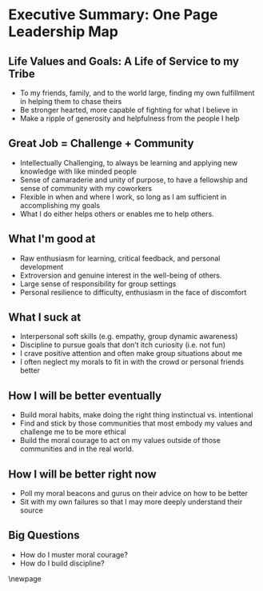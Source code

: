 # Executive Summary: One Page Leadership Map

## Life Values and Goals: A Life of Service to my Tribe 

- To my friends, family, and to the world large, finding my own
  fulfillment in helping them to chase theirs
- Be stronger hearted, more capable of fighting for what I believe in
- Make a ripple of generosity and helpfulness from the people I help

## Great Job = Challenge + Community  

- Intellectually Challenging, to always be learning and applying new knowledge
  with like minded people
- Sense of camaraderie and unity of purpose, to have a fellowship and sense of
  community with my coworkers 
- Flexible in when and where I work, so long as I am sufficient in
  accomplishing my goals
- What I do either helps others or enables me to help others.

## What I'm good at

- Raw enthusiasm for learning, critical feedback, and personal development
- Extroversion and genuine interest in the well-being of others.
- Large sense of responsibility for group settings
- Personal resilience to difficulty, enthusiasm in the face of discomfort

## What I suck at

- Interpersonal soft skills (e.g. empathy, group dynamic awareness)
- Discipline to pursue goals that don’t itch curiosity (i.e. not fun)
- I crave positive attention and often make group situations about me
- I often neglect my morals to fit in with the crowd or personal friends
  better

## How I will be better eventually

- Build moral habits, make doing the right thing instinctual vs. intentional
- Find and stick by those communities that most embody my values and challenge
  me to be more ethical
- Build the moral courage to act on my values outside of those communities and
  in the real world.

## How I will be better right now

- Poll my moral beacons and gurus on their advice on how to be better
- Sit with my own failures so that I may more deeply understand their source

## Big Questions

- How do I muster moral courage?
- How do I build discipline?

\newpage
